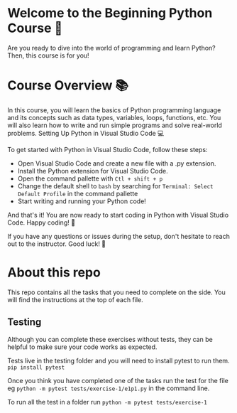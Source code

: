 # Welcome to the Beginning Python Course 🐍

Are you ready to dive into the world of programming and learn Python? Then, this course is for you!

# Course Overview 📚

In this course, you will learn the basics of Python programming language and its concepts such as data types, variables, loops, functions, etc. You will also learn how to write and run simple programs and solve real-world problems.
Setting Up Python in Visual Studio Code 💻

To get started with Python in Visual Studio Code, follow these steps:

- Open Visual Studio Code and create a new file with a .py extension.
- Install the Python extension for Visual Studio Code.
- Open the command pallette with `Ctl + shift + p`
- Change the default shell to `bash` by searching for `Terminal: Select Default Profile` in the command pallette 
- Start writing and running your Python code!

And that's it! You are now ready to start coding in Python with Visual Studio Code. Happy coding! 🎉

If you have any questions or issues during the setup, don't hesitate to reach out to the instructor. Good luck! 💪

# About this repo

This repo contains all the tasks that you need to complete on the side. You will find the instructions at the top of each file. 

## Testing
Although you can complete these exercises without tests, they can be helpful to make sure your code works as expected. 

Tests live in the testing folder and you will need to install pytest to run them. `pip install pytest`

Once you think you have completed one of the tasks run the test for the file eg `python -m pytest tests/exercise-1/e1p1.py` in the command line.

To run all the test in a folder run `python -m pytest tests/exercise-1`
